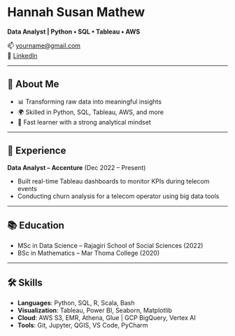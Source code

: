 # Hannah Susan Mathew

**Data Analyst | Python • SQL • Tableau • AWS**

📫 yourname@gmail.com  
💼 [LinkedIn](https://linkedin.com/in/your-linkedin)

---

## 🌟 About Me

- 📊 Transforming raw data into meaningful insights  
- 🌍 Skilled in Python, SQL, Tableau, AWS, and more  
- 🧠 Fast learner with a strong analytical mindset

---

## 💼 Experience

**Data Analyst – Accenture** (Dec 2022 – Present)  
- Built real-time Tableau dashboards to monitor KPIs during telecom events  
- Conducting churn analysis for a telecom operator using big data tools

---

## 📚 Education

- MSc in Data Science – Rajagiri School of Social Sciences (2022)  
- BSc in Mathematics – Mar Thoma College (2020)

---

## 🛠️ Skills

- **Languages**: Python, SQL, R, Scala, Bash  
- **Visualization**: Tableau, Power BI, Seaborn, Matplotlib  
- **Cloud**: AWS S3, EMR, Athena, Glue | GCP BigQuery, Vertex AI  
- **Tools**: Git, Jupyter, QGIS, VS Code, PyCharm